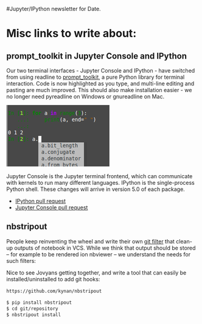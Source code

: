 #Jupyter/IPython newsletter for Date. 


# Misc links to write about:


## prompt_toolkit in Jupyter Console and IPython

Our two terminal interfaces - Jupyter Console and IPython - have switched from
using readline to [prompt_toolkit](https://pypi.python.org/pypi/prompt_toolkit),
a pure Python library for terminal interaction. Code is now highlighted as you
type, and multi-line editing and pasting are much improved. This should also
make installation easier - we no longer need pyreadline on Windows or
gnureadline on Mac.

![Screenshot from IPython with prompt_toolkit](images/prompt_toolkit.png)

Jupyter Console is the Jupyter terminal frontend, which can communicate with
kernels to run many different languages. IPython is the single-process Python
shell. These changes will arrive in version 5.0 of each package.

* [IPython pull request](https://github.com/ipython/ipython/pull/9118)
* [Jupyter Console pull request](https://github.com/jupyter/jupyter_console/pull/57)

## nbstripout

People keep reinventing the wheel and write their own [git
filter](https://github.com/adrn/DropOutput/issues/1) that clean-up outputs of
notebook in VCS. While we think that output should be stored – for example to
be rendered ion nbviewer – we understand the needs for such filters:


Nice to see Jovyans getting together, and write a tool
that can easily be installed/uninstalled to add git hooks:

    https://github.com/kynan/nbstripout

```
$ pip install nbstripout
$ cd git/repository
$ nbstripout install
```

